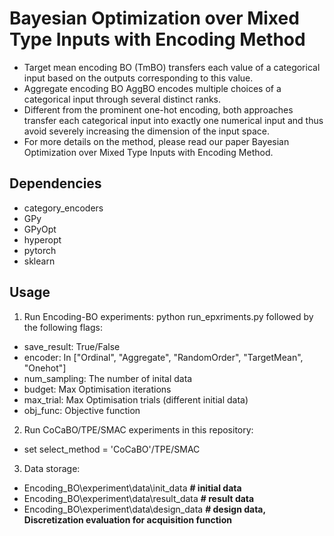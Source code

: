 # Bayesian Optimization over Mixed Type Inputs with Encoding Method 
- Target mean encoding BO (TmBO) transfers each value of a categorical input based on the outputs corresponding to this value.  
- Aggregate encoding BO AggBO encodes multiple choices of a categorical input through several distinct ranks.
- Different from the prominent one-hot encoding, both approaches transfer each categorical input into exactly one numerical input and thus avoid severely increasing the dimension of the input space.
- For more details on the method, please read our paper Bayesian Optimization over Mixed Type Inputs with Encoding Method. 


## Dependencies
- category_encoders
- GPy
- GPyOpt 
- hyperopt
- pytorch
- sklearn

## Usage

1. Run Encoding-BO experiments: python run_epxriments.py followed by the following flags: 
- save_result: True/False 
- encoder: In ["Ordinal", "Aggregate", "RandomOrder", "TargetMean", "Onehot"]
- num_sampling: The number of inital data
- budget: Max Optimisation iterations
- max_trial: Max Optimisation trials (different initial data)
- obj_func: Objective function

2. Run CoCaBO/TPE/SMAC experiments in this repository:
- set select_method = 'CoCaBO'/TPE/SMAC 

3. Data storage:
- Encoding_BO\experiment\data\init_data **# initial data**
- Encoding_BO\experiment\data\result_data **# result data**
- Encoding_BO\experiment\data\design_data **# design data, Discretization evaluation for acquisition function**




